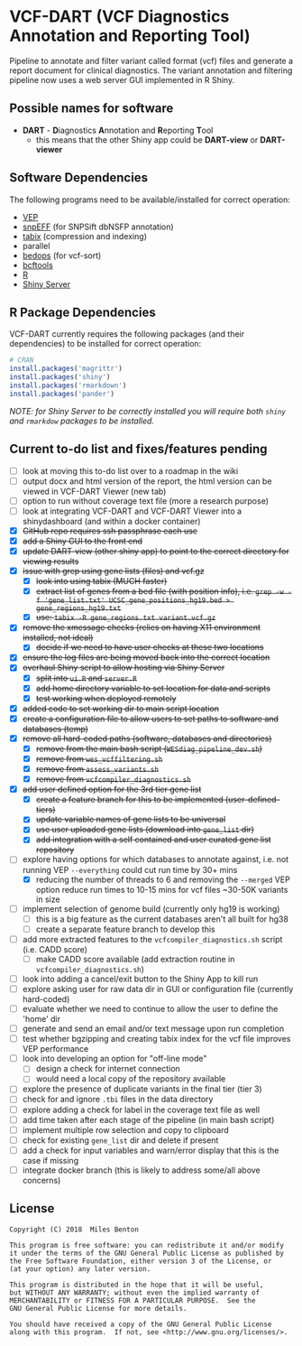 # VCF-DART (VCF Diagnostics Annotation and Reporting Tool)

Pipeline to annotate and filter variant called format (vcf) files and generate a report document for clinical diagnostics. The variant annotation and filtering pipeline now uses a web server GUI implemented in R Shiny. 

## Possible names for software

  - **DART** - **D**iagnostics **A**nnotation and **R**eporting **T**ool
    + this means that the other Shiny app could be **DART-view** or **DART-viewer**

## Software Dependencies

The following programs need to be available/installed for correct operation:

  - [VEP](https://www.ensembl.org/vep)
  - [snpEFF](snpeff.sourceforge.net/) (for SNPSift dbNSFP annotation)
  - [tabix](www.htslib.org/doc/tabix.html) (compression and indexing)
  - parallel
  - [bedops](https://bedops.readthedocs.io/) (for vcf-sort)
  - [bcftools](https://samtools.github.io/bcftools/bcftools.html) 
  - [R](https://www.r-project.org/)
  - [Shiny Server](https://www.rstudio.com/products/shiny/shiny-server/)

## R Package Dependencies

VCF-DART currently requires the following packages (and their dependencies) to be installed for correct operation:

```R
# CRAN
install.packages('magrittr')
install.packages('shiny')
install.packages('rmarkdown')
install.packages('pander')
```

*NOTE: for Shiny Server to be correctly installed you will require both `shiny` and `rmarkdow` packages to be installed.*

## Current to-do list and fixes/features pending

  - [ ] look at moving this to-do list over to a roadmap in the wiki
  - [ ] output docx and html version of the report, the html version can be viewed in VCF-DART Viewer (new tab)
  - [ ] option to run without coverage text file (more a research purpose)
  - [ ] look at integrating VCF-DART and VCF-DART Viewer into a shinydashboard (and within a docker container)
  - [x] ~~GitHub repo requires ssh passphrase each use~~  
  - [x] ~~add a Shiny GUI to the front end~~  
  - [x] ~~update DART-view (other shiny app) to point to the correct directory for viewing results~~
  - [x] ~~issue with grep using gene lists (files) and vcf.gz~~  
    + [x] ~~look into using tabix (MUCH faster)~~  
    + [x] ~~extract list of genes from a bed file (with position info), i.e. `grep -w -f 'gene_list.txt' UCSC_gene_positions_hg19.bed > gene_regions_hg19.txt`~~  
    + [x] ~~use: `tabix -R gene_regions.txt variant.vcf.gz`~~  
  - [x] ~~remove the xmessage checks (relies on having X11 environment installed, not ideal)~~
    + [x] ~~decide if we need to have user checks at these two locations~~
  - [x] ~~ensure the log files are being moved back into the correct location~~
  - [x] ~~overhaul Shiny script to allow hosting via Shiny Server~~ 
    + [x] ~~split into `ui.R` and `server.R`~~
    + [x] ~~add home directory variable to set location for data and scripts~~
    + [x] ~~test working when deployed remotely~~
  - [x] ~~added code to set working dir to main script location~~
  - [x] ~~create a configuration file to allow users to set paths to software and databases (temp)~~
  - [x] ~~remove all hard-coded paths (software, databases and directories)~~
    + [x] ~~remove from the main bash script (`WESdiag_pipeline_dev.sh`)~~
    + [x] ~~remove from `wes_vcffiltering.sh`~~
    + [x] ~~remove from `assess_variants.sh`~~
    + [x] ~~remove from `vcfcompiler_diagnostics.sh`~~
  - [x] ~~add user defined option for the 3rd tier gene list~~
    + [x] ~~create a feature branch for this to be implemented (user-defined-tiers)~~
    + [x] ~~update variable names of gene lists to be universal~~
    + [x] ~~use user uploaded gene lists (download into `gene_list` dir)~~
    + [x] ~~add integration with a self contained and user curated gene list repository~~ 
  - [ ] explore having options for which databases to annotate against, i.e. not running VEP `--everything` could cut run time by 30+ mins
    + [x] reducing the number of threads to 6 and removing the `--merged` VEP option reduce run times to 10-15 mins for vcf files ~30-50K variants in size
  - [ ] implement selection of genome build (currently only hg19 is working)
    + [ ] this is a big feature as the current databases aren't all built for hg38
    + [ ] create a separate feature branch to develop this  
  - [ ] add more extracted features to the `vcfcompiler_diagnostics.sh` script (i.e. CADD score)
    + [ ] make CADD score available (add extraction routine in `vcfcompiler_diagnostics.sh`)
  - [ ] look into adding a cancel/exit button to the Shiny App to kill run
  - [ ] explore asking user for raw data dir in GUI or configuration file (currently hard-coded)
  - [ ] evaluate whether we need to continue to allow the user to define the 'home' dir
  - [ ] generate and send an email and/or text message upon run completion 
  - [ ] test whether bgzipping and creating tabix index for the vcf file improves VEP performance
  - [ ] look into developing an option for "off-line mode"
    + [ ] design a check for internet connection
    + [ ] would need a local copy of the repository available
  - [ ] explore the presence of duplicate variants in the final tier (tier 3)
  - [ ] check for and ignore `.tbi` files in the data directory
  - [ ] explore adding a check for label in the coverage text file as well
  - [ ] add time taken after each stage of the pipeline (in main bash script)
  - [ ] implement multiple row selection and copy to clipboard
  - [ ] check for existing `gene_list` dir and delete if present
  - [ ] add a check for input variables and warn/error display that this is the case if missing
  - [ ] integrate docker branch (this is likely to address some/all above concerns)

## License

    Copyright (C) 2018  Miles Benton

    This program is free software: you can redistribute it and/or modify
    it under the terms of the GNU General Public License as published by
    the Free Software Foundation, either version 3 of the License, or
    (at your option) any later version.

    This program is distributed in the hope that it will be useful,
    but WITHOUT ANY WARRANTY; without even the implied warranty of
    MERCHANTABILITY or FITNESS FOR A PARTICULAR PURPOSE.  See the
    GNU General Public License for more details.

    You should have received a copy of the GNU General Public License
    along with this program.  If not, see <http://www.gnu.org/licenses/>.